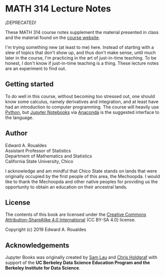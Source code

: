 # MATH 314 Lecture Notes

¡DEPRECATED!

These MATH 314 course notes supplement the material presented in
class and the material found on the [course website](https://roualdes.us/teaching).

I'm trying something new (at least to me) here.  Instead of starting
with a slew of topics that don't show up, and thus don't make sense, until
much later in the course, I'm practicing in the art of just-in-time
teaching.  To be honest, I don't know if just-in-time teaching is a
thing.  These lecture notes are an experiment to find out.

## Getting started

To do well in this course, without becoming too stressed out, one
should know some calculus, namely derivatives and integration, and at
least have had an introduction to computer programming.  The course
will heavily use [Python](https://www.python.org), but
[Jupyter Notebooks](https://jupyter.org) via [Anaconda](https://www.anaconda.com/distribution/) is the suggested interface to the language.

## Author

Edward A. Roualdes  
Assistant Professor of Statistics  
Department of Mathematics and Statistics  
California State University, Chico  

I acknowledge and am mindful that Chico State stands on lands that were originally occupied by the first people of this area, the Mechoopda. I would like to thank the Mechoopda and other native peoples for providing us the opportunity to obtain an education on their ancestral lands.

## License

The contents of this book are licensed under the
[Creative Commons Attribution-ShareAlike 4.0 International](https://creativecommons.org/licenses/by-sa/4.0/) (CC BY-SA 4.0) license.

Copyright (c) 2019 Edward A. Roualdes

## Acknowledgements

Jupyter Books was originally created by [Sam Lau][sam] and [Chris Holdgraf][chris]
with support of the **UC Berkeley Data Science Education Program and the Berkeley
Institute for Data Science**.

[sam]: http://www.samlau.me/
[chris]: https://predictablynoisy.com

